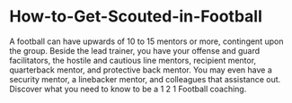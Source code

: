 # How-to-Get-Scouted-in-Football
A football can have upwards of 10 to 15 mentors or more, contingent upon the group. Beside the lead trainer, you have your offense and guard facilitators, the hostile and cautious line mentors, recipient mentor, quarterback mentor, and protective back mentor. You may even have a security mentor, a linebacker mentor, and colleagues that assistance out. Discover what you need to know to be a 1 2 1 Football coaching.
